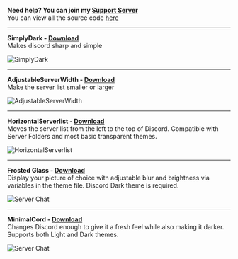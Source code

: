 **Need help? You can join my [Support Server](https://discordapp.com/invite/ZHthyCw)**  
You can view all the source code [here](https://github.com/Gibbu/BetterDiscord-Themes)

- - -

**SimplyDark - [Download](https://github.com/Gibbu/Powercord-Themes/raw/master/SimplyDark/SimplyDark.zip)**  
Makes discord sharp and simple

![SimplyDark](https://i.imgur.com/i5p7KTQ.jpg)

- - -

**AdjustableServerWidth - [Download](https://github.com/Gibbu/Powercord-Themes/raw/master/AdjustableServerWidth/Adjustable%20Server%20Width.zip)**  
Make the server list smaller or larger

![AdjustableServerWidth](https://i.imgur.com/2KuvHaV.jpg)

- - -

**HorizontalServerlist - [Download](https://github.com/Gibbu/Powercord-Themes/raw/master/HorizontalServerlist/Horizontal%20Serverlist.zip)**  
Moves the server list from the left to the top of Discord. Compatible with Server Folders and most basic transparent themes.

![HorizontalServerlist](https://i.imgur.com/ygGh3hy.jpg)

- - -

**Frosted Glass - [Download](https://github.com/Gibbu/Powercord-Themes/raw/master/FrostedGlass/Frosted%20Glass.zip)**  
Display your picture of choice with adjustable blur and brightness via variables in the theme file. Discord Dark theme is required.

![Server Chat](https://i.imgur.com/vOi0oS1.png)

- - -

**MinimalCord - [Download](https://github.com/Gibbu/Powercord-Themes/raw/master/MinimalCord/MinimalCord.zip)**  
Changes Discord enough to give it a fresh feel while also making it darker. Supports both Light and Dark themes.

![Server Chat](https://i.imgur.com/SJBb9VY.jpg)